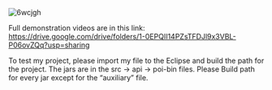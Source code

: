 ![6wcjgh](https://user-images.githubusercontent.com/67844993/194800780-bb5686df-f7a9-48ee-a124-4577a69372dd.gif)


Full demonstration videos are in this link:
https://drive.google.com/drive/folders/1-0EPQII14PZsTFDJl9x3VBL-P06ovZQq?usp=sharing

To test my project, please import my file to the Eclipse and build the path for the project.
The jars are in the src -> api -> poi-bin files. Please Build path for every jar except for the “auxiliary” file.
